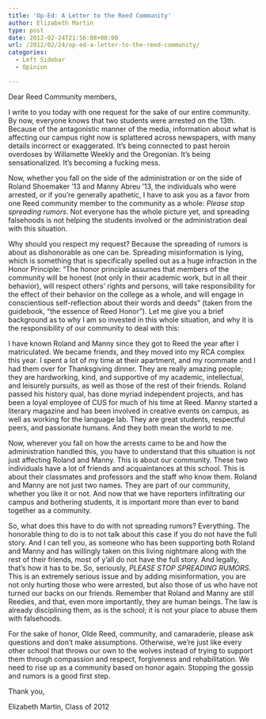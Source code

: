 ```yaml
---
title: 'Op-Ed: A Letter to the Reed Community'
author: Elizabeth Martin
type: post
date: 2012-02-24T21:56:08+00:00
url: /2012/02/24/op-ed-a-letter-to-the-reed-community/
categories:
  - Left Sidebar
  - Opinion

---
```

Dear Reed Community members,

I write to you today with one request for the sake of our entire community. By now, everyone knows that two students were arrested on the 13th. Because of the antagonistic manner of the media, information about what is affecting our campus right now is splattered across newspapers, with many details incorrect or exaggerated. It’s being connected to past heroin overdoses by Willamette Weekly and the Oregonian. It’s being sensationalized. It’s becoming a fucking mess.

Now, whether you fall on the side of the administration or on the side of Roland Shoemaker ’13 and Manny Abreu ’13, the individuals who were arrested, or if you’re generally apathetic, I have to ask you as a favor from one Reed community member to the community as a whole: _Please_ _stop spreading rumors_. Not everyone has the whole picture yet, and spreading falsehoods is not helping the students involved or the administration deal with this situation.

Why should you respect my request? Because the spreading of rumors is about as dishonorable as one can be. Spreading misinformation is lying, which is something that is specifically spelled out as a huge infraction in the Honor Principle: “The honor principle assumes that members of the community will be honest (not only in their academic work, but in all their behavior), will respect others&#8217; rights and persons, will take responsibility for the effect of their behavior on the college as a whole, and will engage in conscientious self-reflection about their words and deeds” (taken from the guidebook, “the essence of Reed Honor”). Let me give you a brief background as to why I am so invested in this whole situation, and why it is the responsibility of our community to deal with this:

I have known Roland and Manny since they got to Reed the year after I matriculated. We became friends, and they moved into my RCA complex this year. I spent a lot of my time at their apartment, and my roommate and I had them over for Thanksgiving dinner. They are really amazing people; they are hardworking, kind, and supportive of my academic, intellectual, and leisurely pursuits, as well as those of the rest of their friends. Roland passed his history qual, has done myriad independent projects, and has been a loyal employee of CUS for much of his time at Reed. Manny started a literary magazine and has been involved in creative events on campus, as well as working for the language lab. They are great students, respectful peers, and passionate humans. And they both mean the world to me.

Now, wherever you fall on how the arrests came to be and how the administration handled this, you have to understand that this situation is not just affecting Roland and Manny. This is about our community. These two individuals have a lot of friends and acquaintances at this school. This is about their classmates and professors and the staff who know them. Roland and Manny are not just two names. They are part of our community, whether you like it or not. And now that we have reporters infiltrating our campus and bothering students, it is important more than ever to band together as a community.

So, what does this have to do with not spreading rumors? Everything. The honorable thing to do is to not talk about this case if you do not have the full story. And I can tell you, as someone who has been supporting both Roland and Manny and has willingly taken on this living nightmare along with the rest of their friends, most of y’all do not have the full story. And legally, that’s how it has to be. So, seriously, _PLEASE STOP SPREADING RUMORS._ This is an extremely serious issue and by adding misinformation, you are not only hurting those who were arrested, but also those of us who have not turned our backs on our friends. Remember that Roland and Manny are still Reedies, and that, even more importantly, they are human beings. The law is already disciplining them, as is the school; it is not your place to abuse them with falsehoods.

For the sake of honor, Olde Reed, community, and camaraderie, please ask questions and don’t make assumptions. Otherwise, we’re just like every other school that throws our own to the wolves instead of trying to support them through compassion and respect, forgiveness and rehabilitation. We need to rise up as a community based on honor again. Stopping the gossip and rumors is a good first step.

Thank you,

Elizabeth Martin, Class of 2012